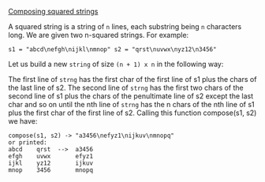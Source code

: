 [Composing squared strings](https://www.codewars.com/kata/56f253dd75e340ff670002ac)

A squared string is a string of `n` lines, each substring being `n` characters long. We are given two n-squared strings. For example:

`s1 = "abcd\nefgh\nijkl\nmnop" s2 = "qrst\nuvwx\nyz12\n3456"`

Let us build a new `string`  of size `(n + 1) x n` in the following way:

The first line of `strng` has the first char of the first line of s1 plus the chars of the last line of s2.
The second line of `strng` has the first two chars of the second line of s1 plus the chars of the penultimate line of s2 except the last char
and so on until the nth line of `strng` has the n chars of the nth line of s1 plus the first char of the first line of s2.
Calling this function compose(s1, s2) we have:



    compose(s1, s2) -> "a3456\nefyz1\nijkuv\nmnopq"
    or printed:
    abcd    qrst  -->  a3456
    efgh    uvwx       efyz1
    ijkl    yz12       ijkuv
    mnop    3456       mnopq